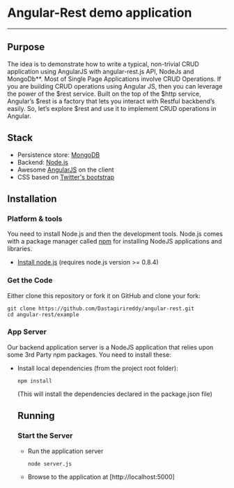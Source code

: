 # Angular-Rest demo application

***

## Purpose

The idea is to demonstrate how to write a typical, non-trivial CRUD application using AngularJS with angular-rest.js API, NodeJs and MongoDb**. Most of Single Page Applications involve CRUD Operations. If you are building CRUD operations using Angular JS, then you can leverage the power of the $rest service. Built on the top of the $http service, Angular’s $rest is a factory that lets you interact with Restful backbend’s easily. So, let’s explore $rest and use it to implement CRUD operations in Angular.

## Stack

* Persistence store: [MongoDB](http://www.mongodb.org/)
* Backend: [Node.js](http://nodejs.org/)
* Awesome [AngularJS](http://www.angularjs.org/) on the client
* CSS based on [Twitter's bootstrap](http://getbootstrap.com/)

## Installation

### Platform & tools

You need to install Node.js and then the development tools. Node.js comes with a package manager called [npm](http://npmjs.org) for installing NodeJS applications and libraries.
* [Install node.js](http://nodejs.org/download/) (requires node.js version >= 0.8.4)

### Get the Code

Either clone this repository or fork it on GitHub and clone your fork:

```
git clone https://github.com/Dastagirireddy/angular-rest.git
cd angular-rest/example
```

### App Server

Our backend application server is a NodeJS application that relies upon some 3rd Party npm packages.  You need to install these:

* Install local dependencies (from the project root folder):

    ```
    npm install
    ```

  (This will install the dependencies declared in the package.json file)

  ## Running
  ### Start the Server
  * Run the application server 

      ```
      node server.js
      ```
  * Browse to the application at [http://localhost:5000]